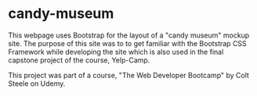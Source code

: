 # candy-museum

This webpage uses Bootstrap for the layout of a "candy museum" mockup site. 
The purpose of this site was to to get familiar with the Bootstrap CSS Framework while developing the site which is also used in the final capstone project of the course, Yelp-Camp.

This project was part of a course, "The Web Developer Bootcamp" by Colt Steele on Udemy.
